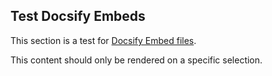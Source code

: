 ## Test Docsify Embeds

This section is a test for [Docsify Embed files](https://docsify.js.org/#/embed-files).

This content should only be rendered on a specific selection.
